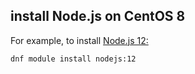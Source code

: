 ## install Node.js on CentOS 8
For example, to install [Node.js 12:](https://nodejs.org/en/download/package-manager/#centos-fedora-and-red-hat-enterprise-linux)
```
dnf module install nodejs:12
```